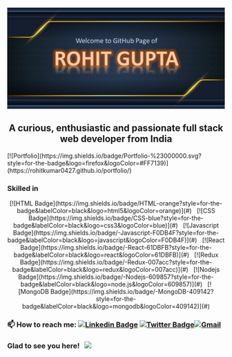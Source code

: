 ![gitBannerPic](https://github.com/rohitkumar0427/rohitkumar0427/blob/main/Cover.jpg)

<h2  align="center">A curious, enthusiastic and passionate full stack web developer from India</h2>
[![Portfolio](https://img.shields.io/badge/Portfolio-%23000000.svg?style=for-the-badge&logo=firefox&logoColor=#FF7139)](https://rohitkumar0427.github.io/portfolio/)

 ### Skilled in
<p align="center">     
[![HTML Badge](https://img.shields.io/badge/HTML-orange?style=for-the-badge&labelColor=black&logo=html5&logoColor=orange)](#)  &nbsp; [![CSS Badge](https://img.shields.io/badge/CSS-blue?style=for-the-badge&labelColor=black&logo=css3&logoColor=blue)](#) &nbsp; [![Javascript Badge](https://img.shields.io/badge/-Javascript-F0DB4F?style=for-the-badge&labelColor=black&logo=javascript&logoColor=F0DB4F)](#)  &nbsp; [![React Badge](https://img.shields.io/badge/-React-61DBFB?style=for-the-badge&labelColor=black&logo=react&logoColor=61DBFB)](#) &nbsp; [![Redux Badge](https://img.shields.io/badge/-Redux-007acc?style=for-the-badge&labelColor=black&logo=redux&logoColor=007acc)](#) &nbsp; [![Nodejs Badge](https://img.shields.io/badge/-Nodejs-609857?style=for-the-badge&labelColor=black&logo=node.js&logoColor=609857)](#) &nbsp; [![MongoDB Badge](https://img.shields.io/badge/-MongoDB-409142?style=for-the-badge&labelColor=black&logo=mongodb&logoColor=409142)](#)
</p>

### 📫 How to reach me: [![Linkedin Badge](https://img.shields.io/badge/-LinkedIn-0e76a8?style=flat-square&logo=Linkedin&logoColor=white)](https://www.linkedin.com/in/rkg1995/) [![Twitter Badge](https://img.shields.io/badge/-Twitter-00acee?style=flat-square&logo=Twitter&logoColor=white)](https://twitter.com/imrkg2)[![Gmail](https://img.shields.io/badge/Gmail-D14836?style=flat-square&logo=gmail&logoColor=white)](mailto:rohitkumar0427@gmail.com)


<h3>Glad to see you here! &nbsp; <img src="https://visitor-badge.glitch.me/badge?page_id=rohitkumar0427.rohitkumar0427"></img></h3>

